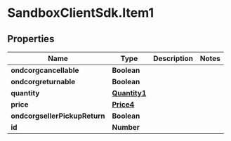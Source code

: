 # SandboxClientSdk.Item1

## Properties
Name | Type | Description | Notes
------------ | ------------- | ------------- | -------------
**ondcorgcancellable** | **Boolean** |  | 
**ondcorgreturnable** | **Boolean** |  | 
**quantity** | [**Quantity1**](Quantity1.md) |  | 
**price** | [**Price4**](Price4.md) |  | 
**ondcorgsellerPickupReturn** | **Boolean** |  | 
**id** | **Number** |  | 
